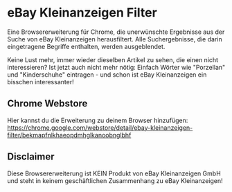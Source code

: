 # eBay Kleinanzeigen Filter
Eine Browsererweiterung für Chrome, die unerwünschte Ergebnisse aus der Suche
von eBay Kleinanzeigen herausfiltert. Alle Suchergebnisse, die darin
eingetragene Begriffe enthalten, werden ausgeblendet.

Keine Lust mehr, immer wieder dieselben Artikel zu sehen, die einen nicht
interessieren? Ist jetzt auch nicht mehr nötig: Einfach Wörter wie "Porzellan"
und "Kinderschuhe" eintragen - und schon ist eBay Kleinanzeigen ein bisschen
interessanter!

## Chrome Webstore
Hier kannst du die Erweiterung zu deinem Browser hinzufügen:
https://chrome.google.com/webstore/detail/ebay-kleinanzeigen-filter/bekmapfnlkhaeopdmhglkanoobnglbhf

## Disclaimer
Diese Browsererweiterung ist KEIN Produkt von eBay Kleinanzeigen GmbH und steht
in keinem geschäftlichen Zusammenhang zu eBay Kleinanzeigen!
